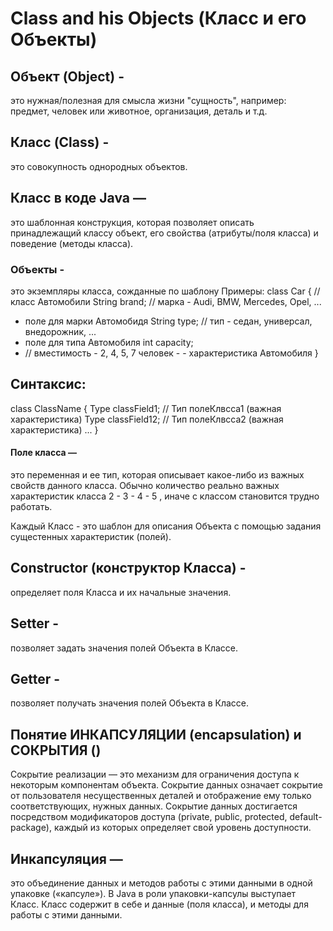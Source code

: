 # **Class and his Objects (Класс и его Объекты)**

## Объект (Object) - 
это нужная/полезная для смысла жизни "сущность", например:
предмет, человек или животное, организация, деталь и т.д. 

## Класс (Class) -
это совокупность однородных объектов. 

## Класс в коде Java —
это шаблонная конструкция, которая позволяет описать принадлежащий классу объект,
его свойства (атрибуты/поля класса) и поведение (методы класса).

### Объекты -
это экземпляры класса, сожданные по шаблону
Примеры: 
class Car { // класс Автомобили String brand; // марка - Audi, BMW, Mercedes, Opel, ... 
- поле для марки Автомобидя String type; // тип - седан, универсал, внедорожник, ...
- поле для типа Автомобиля int capacity; 
- // вместимость - 2, 4, 5, 7 человек - - характеристика Автомобиля }

## Синтаксис:
class ClassName { Type classField1; // Тип полеКлвсса1 (важная характеристика) 
Type classField12; // Тип полеКлвсса2 (важная характеристика) ... } 

#### Поле класса —
это переменная и ее тип, которая описывает какое-либо из важных свойств данного класса. 
Обычно количество реально важных характеристик класса 2 - 3 - 4 - 5 , иначе 
с классом становится трудно работать.

Каждый Класс - это шаблон для описания Объекта с помощью задания сущестенных характеристик (полей).

## Constructor (конструктор Класса) -
определяет поля Класса и их начальные значения.

## Setter -
позволяет задать значения полей Объекта в Классе.

## Getter -
позволяет получать значения полей Объекта в Классе.

## Понятие ИНКАПСУЛЯЦИИ (encapsulation) и СОКРЫТИЯ ()
Сокрытие реализации — это механизм для ограничения доступа к некоторым компонентам объекта. Сокрытие данных означает сокрытие от пользователя несущественных деталей и отображение ему только соответствующих, нужных данных. Сокрытие данных достигается посредством модификаторов доступа (private, public, protected, default-package), каждый из которых определяет свой уровень доступности.

## Инкапсуляция —
это объединение данных и методов работы с этими данными в одной упаковке («капсуле»). В Java в роли упаковки-капсулы выступает Класс. Класс содержит в себе и данные (поля класса), и методы для работы с этими данными.